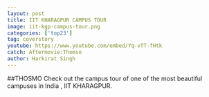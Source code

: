 ```yaml
---
layout: post
title: IIT KHARAGPUR CAMPUS TOUR
image: iit-kgp-campus-tour.png
categories: ['top23']
tag: coverstory
youtube: https://www.youtube.com/embed/Yq-vTT-fHtk
catch: Aftermovie:Thomso
author: Harkirat Singh
---
```

##THOSMO
Check out the campus tour of one of the most beautiful campuses in India , IIT KHARAGPUR.